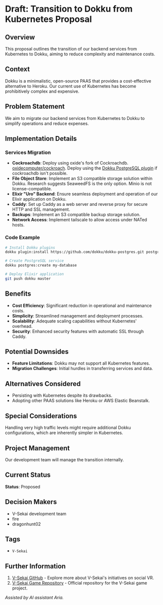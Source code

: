 # Draft: Transition to Dokku from Kubernetes Proposal

## Overview

This proposal outlines the transition of our backend services from Kubernetes to Dokku, aiming to reduce complexity and maintenance costs.

## Context

Dokku is a minimalistic, open-source PAAS that provides a cost-effective alternative to Heroku. Our current use of Kubernetes has become prohibitively complex and expensive.

## Problem Statement

We aim to migrate our backend services from Kubernetes to Dokku to simplify operations and reduce expenses.

## Implementation Details

### Services Migration

- **Cockroachdb**: Deploy using oxide's fork of Cockroachdb. [oxidecomputer/cockroach](https://github.com/oxidecomputer/cockroach). Deploy using the [Dokku PostgreSQL plugin](https://github.com/dokku/dokku-postgres) if cockroachdb isn't possible.
- **File Object Store**: Implement an S3 compatible storage solution within Dokku. Research suggests SeaweedFS is the only option. Minio is not license-compatible.
- **Elixir "Uro" Backend**: Ensure seamless deployment and operation of our Elixir application on Dokku.
- **Caddy**: Set up Caddy as a web server and reverse proxy for secure HTTP and SSL management.
- **Backups**: Implement an S3 compatible backup storage solution.
- **Network Access**: Implement tailscale to allow access under NATed hosts.

### Code Example

```bash
# Install Dokku plugins
dokku plugin:install https://github.com/dokku/dokku-postgres.git postgres

# Create PostgreSQL service
dokku postgres:create my-database

# Deploy Elixir application
git push dokku master
```

## Benefits

- **Cost Efficiency**: Significant reduction in operational and maintenance costs.
- **Simplicity**: Streamlined management and deployment processes.
- **Scalability**: Adequate scaling capabilities without Kubernetes' overhead.
- **Security**: Enhanced security features with automatic SSL through Caddy.

## Potential Downsides

- **Feature Limitations**: Dokku may not support all Kubernetes features.
- **Migration Challenges**: Initial hurdles in transferring services and data.

## Alternatives Considered

- Persisting with Kubernetes despite its drawbacks.
- Adopting other PAAS solutions like Heroku or AWS Elastic Beanstalk.

## Special Considerations

Handling very high traffic levels might require additional Dokku configurations, which are inherently simpler in Kubernetes.

## Project Management

Our development team will manage the transition internally.

## Current Status

**Status**: Proposed

## Decision Makers

- V-Sekai development team
- fire
- dragonhunt02 

## Tags

- `V-Sekai`

## Further Information

1. [V-Sekai GitHub](https://github.com/v-sekai) - Explore more about V-Sekai's initiatives on social VR.
2. [V-Sekai Game Repository](https://github.com/v-sekai/v-sekai-game) - Official repository for the V-Sekai game project.

_Assisted by AI assistant Aria._

